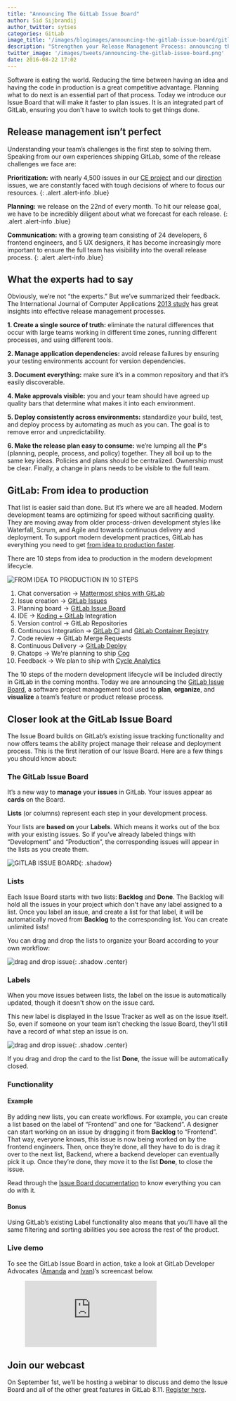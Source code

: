```yaml
---
title: "Announcing The GitLab Issue Board"
author: Sid Sijbrandij
author_twitter: sytses
categories: GitLab
image_title: '/images/blogimages/announcing-the-gitlab-issue-board/gitlab-issue-board-cover.png'
description: "Strengthen your Release Management Process: announcing the GitLab Issue Board!"
twitter_image: '/images/tweets/announcing-the-gitlab-issue-board.png'
date: 2016-08-22 17:02
---
```


Software is eating the world. Reducing the time between having an idea and having the code in production 
is a great competitive advantage. Planning what to do next is an essential part of that process. Today we 
introduce our Issue Board that will make it faster to plan issues. It is an integrated part of GitLab, ensuring 
you don't have to switch tools to get things done.

<!-- more -->

## Release management isn’t perfect

Understanding your team’s challenges is the first step to solving them.
Speaking from our own experiences shipping GitLab, some of the release
challenges we face are:

**Prioritization:** with nearly 4,500 issues in our [CE project][ce] and
our [direction] issues, we are constantly faced with tough decisions of
where to focus our resources.
{: .alert .alert-info .blue}

**Planning:** we release on the 22nd of every month. To hit our release goal,
we have to be incredibly diligent about what we forecast for each release.
{: .alert .alert-info .blue}

**Communication:** with a growing team consisting of 24 developers, 6 frontend
engineers, and 5 UX designers, it has become increasingly more important to
ensure the full team has visibility into the overall release process.
{: .alert .alert-info .blue}

## What the experts had to say

Obviously, we’re not “the experts.” But we’ve summarized their feedback.
The International Journal of Computer Applications [2013 study][2013] has
great insights into effective release management processes.

<i class="fa fa-globe fa-fw font-awesome purple" aria-hidden="true"></i> **1. Create
a single source of truth:** eliminate the natural differences that
occur with large teams working in different time zones, running different
processes, and using different tools.

<i class="fa fa-arrows-alt fa-fw font-awesome orange" aria-hidden="true"></i> **2. Manage
application dependencies:** avoid release failures by ensuring your
testing environments account for version dependencies.

<i class="fa fa-pencil-square-o fa-fw font-awesome purple" aria-hidden="true"></i> **3. Document
everything:** make sure it’s in a common repository and that it’s
easily discoverable.

<i class="fa fa-eye fa-fw font-awesome orange" aria-hidden="true"></i> **4. Make
approvals visible:** you and your team should have agreed up quality
bars that determine what makes it into each environment.

<i class="fa fa-terminal fa-fw font-awesome purple" aria-hidden="true"></i> **5. Deploy
consistently across environments:** standardize your build, test,
and deploy process by automating as much as you can. The goal is to
remove error and unpredictability.

<i class="fa fa-crosshairs fa-fw font-awesome orange" aria-hidden="true"></i> **6. Make
the release plan easy to consume:** we’re lumping all the
**P**'s (planning, people, process, and policy) together. They all boil up to
the same key ideas. Policies and plans should be centralized. Ownership must
be clear. Finally, a change in plans needs to be visible to the full team.

## GitLab: From idea to production

That list is easier said than done. But it’s where we are all headed.
Modern development teams are optimizing for speed without sacrificing quality.
They are moving away from older process-driven development styles like Waterfall,
Scrum, and Agile and towards continuous delivery and deployment. To
support modern development practices, GitLab has everything you need to get
[from idea to production faster][cd].

There are 10 steps from idea to production in the modern development lifecycle.

![FROM IDEA TO PRODUCTION IN 10 STEPS](/images/blogimages/announcing-the-gitlab-issue-board/10-step-dev-lifecycle-plan.png)

1. Chat conversation &#8594; [Mattermost ships with GitLab][mattermost]
1. Issue creation &#8594; [GitLab Issues][issue]
1. Planning board &#8594; [GitLab Issue Board]
1. IDE &#8594; [Koding + GitLab][koding] Integration
1. Version control &#8594; GitLab Repositories
1. Continuous Integration &#8594; [GitLab CI][ci] and [GitLab Container Registry][container]
1. Code review &#8594; GitLab Merge Requests
1. Continuous Delivery &#8594; [GitLab Deploy][cd]
1. Chatops &#8594; We're planning to ship [Cog]
1. Feedback &#8594; We plan to ship with [Cycle Analytics][cycle]

The 10 steps of the modern development lifecycle will be included directly in
GitLab in the coming months. Today we are announcing the [GitLab Issue Board],
a software project management tool used to **plan**, **organize**, and **visualize** a team’s
feature or product release process.

## Closer look at the GitLab Issue Board

The Issue Board builds on GitLab’s existing issue tracking functionality and now
offers teams the ability project manage their release and deployment process. This
is the first iteration of our Issue Board. Here are a few things you should know about:

### The GitLab Issue Board

<i class="fa fa-check-circle-o fa-fw font-awesome green" aria-hidden="true"></i> It’s
a new way to **manage** your **issues** in GitLab. Your issues appear as **cards** on the Board.

<i class="fa fa-check-circle-o fa-fw font-awesome green" aria-hidden="true"></i> **Lists**
(or columns) represent each step in your development process.

<i class="fa fa-check-circle-o fa-fw font-awesome green" aria-hidden="true"></i> Your
lists are **based on** your **Labels**. Which means it works out of the box with your existing issues.
So if you’ve already labeled things with “Development” and “Production”, the corresponding issues will
appear in the lists as you create them.

![GITLAB ISSUE BOARD](/images/blogimages/announcing-the-gitlab-issue-board/gitlab-issue-board.png){: .shadow}

### Lists

<i class="fa fa-check-circle-o fa-fw font-awesome green" aria-hidden="true"></i> Each
Issue Board starts with two lists: **Backlog** and **Done**. The Backlog will hold all the issues in
your project which don't have any label assigned to a list. Once you label an issue, and create a list for that
label, it will be automatically moved from **Backlog** to the corresponding list. You can create unlimited lists!

<i class="fa fa-check-circle-o fa-fw font-awesome green" aria-hidden="true"></i> You
can drag and drop the lists to organize your Board according to your own workflow:

![drag and drop issue](/images/blogimages/announcing-the-gitlab-issue-board/gif-drag-and-drop-list.gif){: .shadow .center}

### Labels

<i class="fa fa-check-circle-o fa-fw font-awesome green" aria-hidden="true"></i> When
you move issues between lists, the label on the issue is automatically updated, though it doesn't show on the issue card.

<i class="fa fa-check-circle-o fa-fw font-awesome green" aria-hidden="true"></i> This
new label is displayed in the Issue Tracker as well as on the issue itself. So, even if someone on
your team isn’t checking the Issue Board, they’ll still have a record of what step an issue is on.

![drag and drop issue](/images/blogimages/announcing-the-gitlab-issue-board/gif-drag-and-drop.gif){: .shadow .center}

<i class="fa fa-check-circle-o fa-fw font-awesome green" aria-hidden="true"></i> If
you drag and drop the card to the list **Done**, the issue will be automatically closed.

### Functionality

#### Example

<i class="fa fa-check-circle-o fa-fw font-awesome green" aria-hidden="true"></i> By
adding new lists, you can create workflows. For example, you can create a list
based on the label of “Frontend” and one for “Backend”. A designer can start working on
an issue by dragging it from **Backlog** to “Frontend”. That way, everyone knows,
this issue is now being worked on by the frontend engineers.
Then, once they’re done, all they have to do is drag it over to the next list, Backend,
where a backend developer can eventually pick it up. Once they’re done, they move it to
the list **Done**, to close the issue.

Read through the [Issue Board documentation][doc] to know everything you can do with it.

#### Bonus

<i class="fa fa-check-circle-o fa-fw font-awesome green" aria-hidden="true"></i> Using
GitLab’s existing Label functionality also means that you’ll have all the same
filtering and sorting abilities you see across the rest of the product.

### Live demo

<i class="fa fa-check-circle-o fa-fw font-awesome green" aria-hidden="true"></i> To
see the GitLab Issue Board in action, take a look at GitLab Developer Advocates
([Amanda] and [Ivan])’s screencast below.

<figure class="video_container">
  <iframe src="https://www.youtube.com/embed/UWsJ8tkHAa8" frameborder="0" allowfullscreen="true"> </iframe>
</figure>

## Join our webcast

On September 1st, we’ll be hosting a webinar to discuss and demo the Issue Board and all of the other
great features in GitLab 8.11. [Register here][webcast].

<!-- identifiers -->

[2013]: http://citeseerx.ist.psu.edu/viewdoc/download?doi=10.1.1.403.1791&rep=rep1&type=pdf
[about-gitlab-com]: htpps://about.gitlab.com/
[cd]: https://about.gitlab.com/2016/08/05/continuous-integration-delivery-and-deployment-with-gitlab/
[ce]: https://gitlab.com/gitlab-org/gitlab-ce/issues
[ci]: https://about.gitlab.com/gitlab-ci/
[cog]: https://gitlab.com/gitlab-org/omnibus-gitlab/issues/1412
[container]: https://about.gitlab.com/2016/05/23/gitlab-container-registry/
[cycle]: https://gitlab.com/gitlab-org/gitlab-ee/issues/847
[direction]: https://about.gitlab.com/direction/
[doc]: http://docs.gitlab.com/ce/user/project/issue_board.html
[GitLab Issue Board]: /solutions/issueboard/
[issue]: https://about.gitlab.com/2016/03/03/start-with-an-issue/
[koding]: https://about.gitlab.com/2016/07/26/koding-and-gitlab-integrated/
[mattermost]: https://about.gitlab.com/2015/08/18/gitlab-loves-mattermost/
[webcast]: https://Page.gitlab.com/IssueBoardWebcast_LandingPage.html
[Amanda]: https://twitter.com/AmbassadorAwsum
[Ivan]: https://twitter.com/inemation

<style>
  .blue {
    color: rgb(49,112,143);
  }
  .center {
    display: block;
    margin-right: auto;
    margin-left: auto;
  }
  .font-awesome {
    font-size:.85em;
  }
  .purple {
    color:rgb(107,79,187);
  }
  .orange {
    color:rgb(252,109,38);
  }
  .green {
    color: rgb(60,118,61);
  }
</style>
